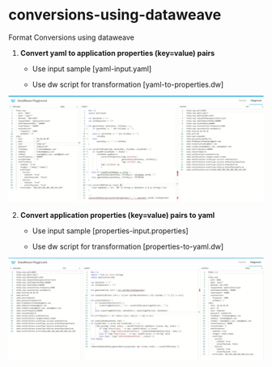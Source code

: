# conversions-using-dataweave
Format Conversions using dataweave

1.  **Convert yaml to application properties (key=value) pairs**

      * Use input sample [yaml-input.yaml]

      * Use dw script for transformation [yaml-to-properties.dw]

![Yaml to properties](yaml-to-properties-snap.jpg)


  

2.  **Convert application properties (key=value) pairs to yaml**

      * Use input sample [properties-input.properties]

      * Use dw script for transformation [properties-to-yaml.dw]

![Yaml to properties](properties-to-yaml-snap.jpg)
